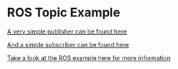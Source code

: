 # ROS Topic Example

[A very simple publisher can be found here](/ros/src/topic/src/publisher.cpp)

[And a simple subscriber can be found here](/ros/src/topic/src/subscriber)

[Take a look at the ROS example here for more information](http://wiki.ros.org/ROS/Tutorials/WritingPublisherSubscriber%28c%2B%2B%29)
